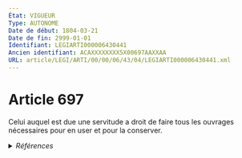 ```yaml
---
État: VIGUEUR
Type: AUTONOME
Date de début: 1804-03-21
Date de fin: 2999-01-01
Identifiant: LEGIARTI000006430441
Ancien identifiant: ACAXXXXXXXX5X00697AAXXAA
URL: article/LEGI/ARTI/00/00/06/43/04/LEGIARTI000006430441.xml
---
```


<h1>Article 697</h1>

Celui auquel est due une servitude a droit de faire tous les ouvrages
nécessaires pour en user et pour la conserver.


<details>
  <summary><em>Références</em></summary>

  <h2>Références faites par l'article</h2>
  
  <ul>
    <li>
      CODIFICATION source Loi 1804-01-31
    </li>
    <li>
      CREATION source Loi 1804-01-31 promulguée le 10 février 1804
    </li>
  </ul>
</details>
